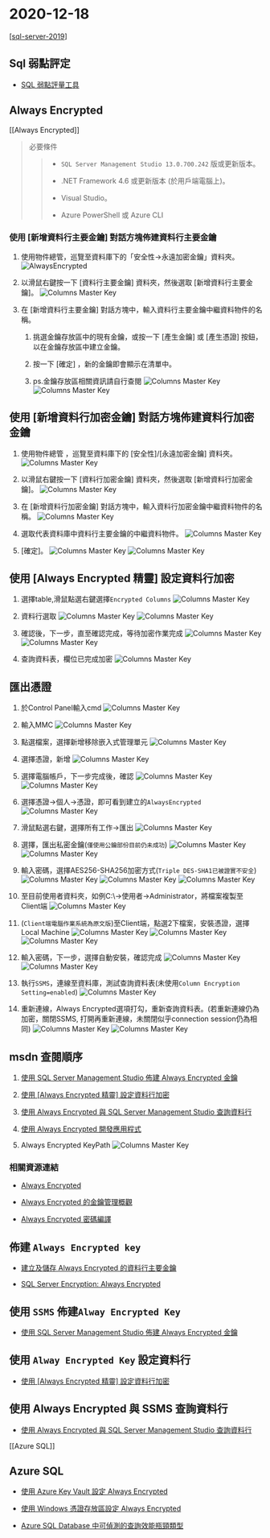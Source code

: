 # 2020-12-18

[[sql-server-2019]]

## Sql 弱點評定

- [SQL 弱點評量工具](https://docs.microsoft.com/zh-tw/sql/relational-databases/security/sql-vulnerability-assessment?view=sql-server-ver15)

## Always Encrypted

[[Always Encrypted]]
> 必要條件
>
>> - `SQL Server Management Studio 13.0.700.242` 版或更新版本。
>>
>> - .NET Framework 4.6 或更新版本 (於用戶端電腦上)。
>>
>> - Visual Studio。
>>
>> - Azure PowerShell 或 Azure CLI
>>
### **使用 [新增資料行主要金鑰] 對話方塊佈建資料行主要金鑰**

1. 使用物件總管，巡覽至資料庫下的「安全性->永遠加密金鑰」資料夾。
![AlwaysEncrypted](/assets/images/AlwaysEncrypted/1.png)

2. 以滑鼠右鍵按一下 [資料行主要金鑰] 資料夾，然後選取 [新增資料行主要金鑰]。
![`Columns Master Key`](/assets/images/AlwaysEncrypted/2.png)

3. 在 [新增資料行主要金鑰] 對話方塊中，輸入資料行主要金鑰中繼資料物件的名稱。

    1. 挑選金鑰存放區中的現有金鑰，或按一下 [產生金鑰] 或 [產生憑證] 按鈕，以在金鑰存放區中建立金鑰。

    2. 按一下 [確定] ，新的金鑰即會顯示在清單中。
    3. ps.金鑰存放區相關資訊請自行查閱
![`Columns Master Key`](/assets/images/AlwaysEncrypted/3.png)
![`Columns Master Key`](/assets/images/AlwaysEncrypted/4.png)

## **使用 [新增資料行加密金鑰] 對話方塊佈建資料行加密金鑰**

1. 使用物件總管 ，巡覽至資料庫下的 [安全性]/[永遠加密金鑰] 資料夾。
![`Columns Master Key`](/assets/images/AlwaysEncrypted/5.png)

2. 以滑鼠右鍵按一下 [資料行加密金鑰] 資料夾，然後選取 [新增資料行加密金鑰]。
![`Columns Master Key`](/assets/images/AlwaysEncrypted/6.png)

3. 在 [新增資料行加密金鑰] 對話方塊中，輸入資料行加密金鑰中繼資料物件的名稱。
![`Columns Master Key`](/assets/images/AlwaysEncrypted/7.png)

4. 選取代表資料庫中資料行主要金鑰的中繼資料物件。
![`Columns Master Key`](/assets/images/AlwaysEncrypted/8.png)

5. [確定]。
![`Columns Master Key`](/assets/images/AlwaysEncrypted/9.png)
![`Columns Master Key`](/assets/images/AlwaysEncrypted/10.png)

## **使用 [Always Encrypted 精靈] 設定資料行加密**

1. 選擇table,滑鼠點選右鍵選擇`Encrypted Columns`
![`Columns Master Key`](/assets/images/AlwaysEncrypted/11.png)

2. 資料行選取
![`Columns Master Key`](/assets/images/AlwaysEncrypted/12.png)
![`Columns Master Key`](/assets/images/AlwaysEncrypted/13.png)

3. 確認後，下一步，直至確認完成，等待加密作業完成
![`Columns Master Key`](/assets/images/AlwaysEncrypted/14.png)
![`Columns Master Key`](/assets/images/AlwaysEncrypted/15.png)

4. 查詢資料表，欄位已完成加密
![`Columns Master Key`](/assets/images/AlwaysEncrypted/16.png)

## **匯出憑證**

1. 於Control Panel輸入cmd
![`Columns Master Key`](/assets/images/AlwaysEncrypted/17.png)

2. 輸入MMC
![`Columns Master Key`](/assets/images/AlwaysEncrypted/18.png)

3. 點選檔案，選擇新增移除嵌入式管理單元
![`Columns Master Key`](/assets/images/AlwaysEncrypted/19.png)

4. 選擇憑證，新增
![`Columns Master Key`](/assets/images/AlwaysEncrypted/20.png)

5. 選擇電腦帳戶，下一步完成後，確認
![`Columns Master Key`](/assets/images/AlwaysEncrypted/21.png)
![`Columns Master Key`](/assets/images/AlwaysEncrypted/22.png)

6. 選擇憑證->個人->憑證，即可看到建立的`AlwaysEncrypted`
![`Columns Master Key`](/assets/images/AlwaysEncrypted/23.png)

7. 滑鼠點選右鍵，選擇所有工作->匯出
![`Columns Master Key`](/assets/images/AlwaysEncrypted/24.png)

8. 選擇，匯出私密金鑰(`僅使用公鑰部份目前仍未成功`)
![`Columns Master Key`](/assets/images/AlwaysEncrypted/25.png)
![`Columns Master Key`](/assets/images/AlwaysEncrypted/26.png)

9. 輸入密碼，選擇AES256-SHA256加密方式(`Triple DES-SHA1已被證實不安全`)
![`Columns Master Key`](/assets/images/AlwaysEncrypted/27.png)
![`Columns Master Key`](/assets/images/AlwaysEncrypted/28.png)
![`Columns Master Key`](/assets/images/AlwaysEncrypted/29.png)

10. 至目前使用者資料夾，如例C:\\->使用者->Administrator，將檔案複製至Client端
![`Columns Master Key`](/assets/images/AlwaysEncrypted/30.png)

11. (`Client端電腦作業系統為原文版`)至Client端，點選2下檔案，安裝憑證，選擇Local Machine
![`Columns Master Key`](/assets/images/AlwaysEncrypted/31.png)
![`Columns Master Key`](/assets/images/AlwaysEncrypted/32.png)
![`Columns Master Key`](/assets/images/AlwaysEncrypted/33.png)
12. 輸入密碼，下一步，選擇自動安裝，確認完成
![`Columns Master Key`](/assets/images/AlwaysEncrypted/34.png)
![`Columns Master Key`](/assets/images/AlwaysEncrypted/35.png)

13. 執行`SSMS`，連線至資料庫，測試查詢資料表(未使用`Column Encryption Setting=enabled`)
![`Columns Master Key`](/assets/images/AlwaysEncrypted/36.png)

14. 重新連線，Always Encrypted選項打勾，重新查詢資料表。(若重新連線仍為加密，關閉SSMS, 打開再重新連線，未關閉似乎connection session仍為相同)
![`Columns Master Key`](/assets/images/AlwaysEncrypted/37.png)
![`Columns Master Key`](/assets/images/AlwaysEncrypted/38.png)

## msdn 查閱順序

1. [使用 SQL Server Management Studio 佈建 Always Encrypted 金鑰](https://docs.microsoft.com/zh-tw/sql/relational-databases/security/encryption/configure-always-encrypted-keys-using-ssms?view=sql-server-ver15)

2. [使用 [Always Encrypted 精靈] 設定資料行加密](https://docs.microsoft.com/zh-tw/sql/relational-databases/security/encryption/always-encrypted-wizard?view=sql-server-ver15)

3. [使用 Always Encrypted 與 SQL Server Management Studio 查詢資料行](https://docs.microsoft.com/zh-tw/sql/relational-databases/security/encryption/always-encrypted-query-columns-ssms?view=sql-server-ver15)

4. [使用 Always Encrypted 開發應用程式](https://docs.microsoft.com/zh-tw/sql/relational-databases/security/encryption/always-encrypted-client-development?view=sql-server-ver15)

5. Always Encrypted KeyPath
![`Columns Master Key`](/assets/images/AlwaysEncrypted/39.png)

### 相關資源連結

- [Always Encrypted](https://docs.microsoft.com/zh-tw/sql/relational-databases/security/encryption/always-encrypted-database-engine?view=sql-server-ver15)

- [Always Encrypted 的金鑰管理概觀](https://docs.microsoft.com/zh-tw/sql/relational-databases/security/encryption/overview-of-key-management-for-always-encrypted?view=sql-server-ver15)

- [Always Encrypted 密碼編譯](https://docs.microsoft.com/zh-tw/sql/relational-databases/security/encryption/always-encrypted-cryptography?view=sql-server-ver15)

## 佈建 `Always Encrypted key`

- [建立及儲存 Always Encrypted 的資料行主要金鑰](https://docs.microsoft.com/zh-tw/sql/relational-databases/security/encryption/create-and-store-column-master-keys-always-encrypted?view=sql-server-ver15)

- [SQL Server Encryption: Always Encrypted](https://www.red-gate.com/simple-talk/sql/database-administration/sql-server-encryption-always-encrypted/)

## 使用 `SSMS` 佈建`Alway Encrypted Key`

- [使用 SQL Server Management Studio 佈建 Always Encrypted 金鑰](https://docs.microsoft.com/zh-tw/sql/relational-databases/security/encryption/configure-always-encrypted-keys-using-ssms?view=sql-server-ver15)

## 使用 `Alway Encrypted Key` 設定資料行

- [使用 [Always Encrypted 精靈] 設定資料行加密](https://docs.microsoft.com/zh-tw/sql/relational-databases/security/encryption/always-encrypted-wizard?view=sql-server-ver15)

## 使用 Always Encrypted 與 SSMS 查詢資料行

- [使用 Always Encrypted 與 SQL Server Management Studio 查詢資料行](https://docs.microsoft.com/zh-tw/sql/relational-databases/security/encryption/always-encrypted-query-columns-ssms?view=sql-server-ver15)

[[Azure SQL]]

## Azure SQL

- [使用 Azure Key Vault 設定 Always Encrypted](https://docs.microsoft.com/zh-tw/azure/azure-sql/database/always-encrypted-azure-key-vault-configure?tabs=azure-powershell)

- [使用 Windows 憑證存放區設定 Always Encrypted](https://docs.microsoft.com/zh-tw/azure/azure-sql/database/always-encrypted-certificate-store-configure)

- [Azure SQL Database 中可偵測的查詢效能瓶頸類型](https://docs.microsoft.com/zh-tw/azure/azure-sql/identify-query-performance-issues)

[//begin]: # "Autogenerated link references for markdown compatibility"
[sql-server-2019]: ../../../../devops/2-code/learning/Tool/SqlServer/sql-server-2019.md "Sql Server 2019"
[//end]: # "Autogenerated link references"

